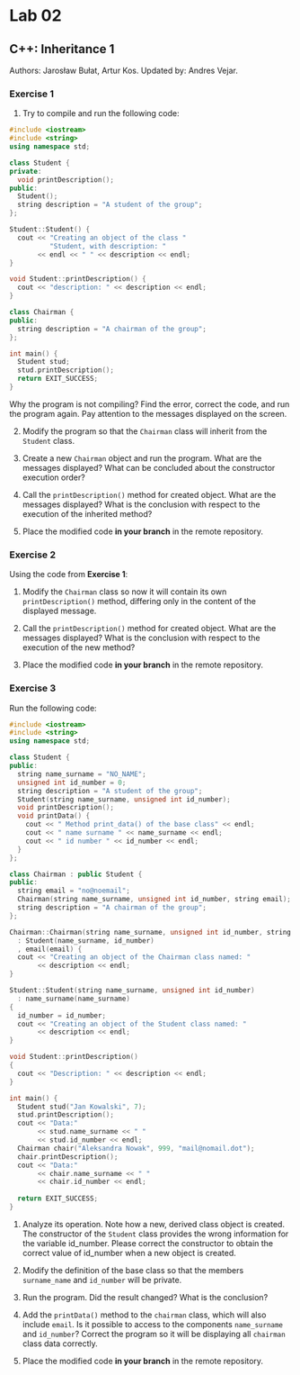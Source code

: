 # Lab 02 
## C++: Inheritance 1
Authors: Jarosław Bułat, Artur Kos. Updated by: Andres Vejar.


### Exercise 1
1. Try to compile and run the following code:
```cpp
#include <iostream>
#include <string>
using namespace std;

class Student {
private:
  void printDescription();
public:
  Student();
  string description = "A student of the group";
};

Student::Student() {
  cout << "Creating an object of the class "
          "Student, with description: "
       << endl << " " << description << endl;
}

void Student::printDescription() {
  cout << "description: " << description << endl;
}

class Chairman {
public:
  string description = "A chairman of the group";
};

int main() {
  Student stud;
  stud.printDescription();
  return EXIT_SUCCESS;
}
```

Why the program is not compiling? Find the error, correct the code, and run
the program again. Pay attention to the messages displayed on the screen.


2. Modify the program so that the `Chairman` class will inherit from the
`Student` class.

3. Create a new `Chairman` object and run the program.  What are the
messages displayed?  What can be concluded about the constructor execution
order?

4. Call the `printDescription()` method for created object. What are the
messages displayed?  What is the conclusion with respect to the execution
of the inherited method?

5. Place the modified code **in your branch** in the remote repository.


### Exercise 2
Using the code from **Exercise 1**: 

1. Modify the `Chairman` class so now it will contain its own
`printDescription()` method, differing only in the content of the
displayed message.

2. Call the `printDescription()` method for created object.  What are the
messages displayed?  What is the conclusion with respect to the execution
of the new method?

3. Place the modified code **in your branch** in the remote repository.

### Exercise 3
Run the following code:

```cpp
#include <iostream>
#include <string>
using namespace std;

class Student {
public:
  string name_surname = "NO_NAME";
  unsigned int id_number = 0;
  string description = "A student of the group";
  Student(string name_surname, unsigned int id_number);
  void printDescription();
  void printData() {
    cout << " Method print_data() of the base class" << endl;
    cout << " name surname " << name_surname << endl;
    cout << " id number " << id_number << endl;
  }
};

class Chairman : public Student {
public:
  string email = "no@noemail";
  Chairman(string name_surname, unsigned int id_number, string email);
  string description = "A chairman of the group";
};

Chairman::Chairman(string name_surname, unsigned int id_number, string email)
  : Student(name_surname, id_number)
  , email(email) {
  cout << "Creating an object of the Chairman class named: "
       << description << endl;
}

Student::Student(string name_surname, unsigned int id_number)
  : name_surname(name_surname)
{
  id_number = id_number;
  cout << "Creating an object of the Student class named: "
       << description << endl;
}

void Student::printDescription()
{
  cout << "Description: " << description << endl;
}

int main() {
  Student stud("Jan Kowalski", 7);
  stud.printDescription();
  cout << "Data:"
       << stud.name_surname << " "
       << stud.id_number << endl;
  Chairman chair("Aleksandra Nowak", 999, "mail@nomail.dot");
  chair.printDescription();
  cout << "Data:"
       << chair.name_surname << " "
       << chair.id_number << endl;
       
  return EXIT_SUCCESS;
}
```

1. Analyze its operation. Note how a new, derived class object is created.
   The constructor of the `Student` class provides the wrong information for the
   variable id_number.  Please correct the constructor to obtain the
   correct value of id_number when a new object is created.

2. Modify the definition of the base class so that the members
`surname_name` and `id_number` will be private.
3. Run the program. Did the result changed? What is the conclusion?

4. Add the `printData()` method to the `chairman` class, which will also
include `email`. Is it possible to access to the components `name_surname` and
`id_number`? Correct the program so it will be displaying all `chairman`
class data correctly.

5. Place the modified code **in your branch** in the remote repository.

